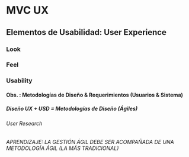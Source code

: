 # MVC UX
## Elementos de Usabilidad: User Experience
### Look
### Feel
### Usability
#### Obs. : Metodologías de Diseño & Requerimientos (Usuarios & Sistema)
##### Diseño UX + USD = Metodologías de Diseño (Ágiles)
###### User Research
###### APRENDIZAJE: LA GESTIÓN ÁGIL DEBE SER ACOMPAÑADA DE UNA METODOLOGÍA ÁGIL (LA MÁS TRADICIONAL)

